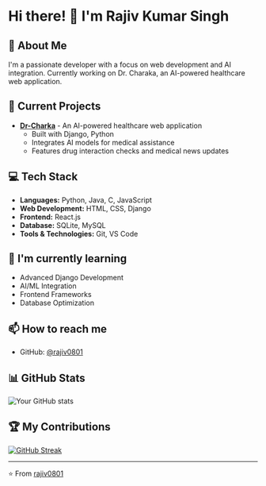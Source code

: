 # Hi there! 👋 I'm Rajiv Kumar Singh

## 🌟 About Me
I'm a passionate developer with a focus on web development and AI integration. Currently working on Dr. Charaka, an AI-powered healthcare web application.

## 🔭 Current Projects
- **[Dr-Charka](https://github.com/rajiv0801/Dr-Charka)** - An AI-powered healthcare web application
  - Built with Django, Python
  - Integrates AI models for medical assistance
  - Features drug interaction checks and medical news updates

## 💻 Tech Stack
- **Languages:** Python, Java, C, JavaScript
- **Web Development:** HTML, CSS, Django
- **Frontend:** React.js
- **Database:** SQLite, MySQL
- **Tools & Technologies:** Git, VS Code

## 🌱 I'm currently learning
- Advanced Django Development
- AI/ML Integration
- Frontend Frameworks
- Database Optimization

## 📫 How to reach me
- GitHub: [@rajiv0801](https://github.com/rajiv0801)

## 📊 GitHub Stats
![Your GitHub stats](https://github-readme-stats.vercel.app/api?username=rajiv0801&show_icons=true&theme=radical)

## 🏆 My Contributions
[![GitHub Streak](https://github-readme-streak-stats.herokuapp.com/?user=rajiv0801&theme=dark)](https://github.com/rajiv0801)

---
⭐️ From [rajiv0801](https://github.com/rajiv0801)